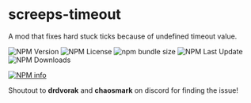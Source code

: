 # screeps-timeout
A mod that fixes hard stuck ticks because of undefined timeout value.

![NPM Version](https://img.shields.io/npm/v/screepsmod-timeout)
![NPM License](https://img.shields.io/npm/l/screepsmod-timeout)
![npm bundle size](https://img.shields.io/bundlephobia/min/screepsmod-timeout)
![NPM Last Update](https://img.shields.io/npm/last-update/screepsmod-timeout)
![NPM Downloads](https://img.shields.io/npm/dm/screepsmod-timeout)


[![NPM info](https://nodei.co/npm/screepsmod-timeout.png?mini=true)](https://npmjs.org/package/screepsmod-timeout)

Shoutout to **drdvorak** and **chaosmark** on discord for finding the issue!
